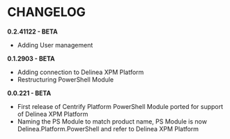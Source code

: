 # CHANGELOG
**0.2.41122 - BETA**

- Adding User management


**0.1.2903 - BETA**

- Adding connection to Delinea XPM Platform
- Restructuring PowerShell Module	


**0.0.221 - BETA**

- First release of Centrify Platform PowerShell Module ported for support of Delinea XPM Platform	
- Naming the PS Module to match product name, PS Module is now Delinea.Platform.PowerShell and refer to Delinea XPM Platform

